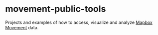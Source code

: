 # movement-public-tools

Projects and examples of how to access, visualize and analyze [Mapbox Movement](https://www.mapbox.com/movement-data) data.
